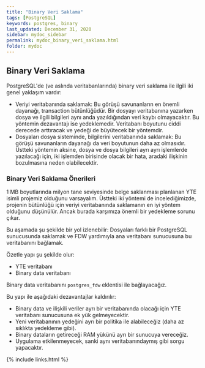```yaml
---
title: "Binary Veri Saklama"
tags: [PostgreSQL]
keywords: postgres, binary
last_updated: December 31, 2020
sidebar: mydoc_sidebar
permalink: mydoc_binary_veri_saklama.html
folder: mydoc
---
```


## Binary Veri Saklama

PostgreSQL'de (ve aslında veritabanlarında) binary veri saklama ile ilgili iki genel yaklaşım vardır:

- Veriyi veritabanında saklamak: Bu görüşü savunanların en önemli dayanağı, transaction bütünlüğüdür. Bir dosyayı veritabanına yazarken dosya ve ilgili bilgileri aynı anda yazıldığından veri kaybı olmayacaktır. Bu yöntemin dezavantajı ise yedeklemedir. Veritabanı boyutunu ciddi derecede arttıracak ve yedeği de büyütecek bir yöntemdir.
- Dosyaları dosya sisteminde, bilgilerini veritabanında saklamak: Bu görüşü savunanların dayanağı da veri boyutunun daha az olmasıdır. Üstteki yöntemin aksine, dosya ve dosya bilgileri ayrı ayrı işlemlerde yazılacağı için, iki işlemden birisinde olacak bir hata, aradaki ilişkinin bozulmasına neden olabilecektir.

### Binary Veri Saklama Önerileri

1 MB boyutlarında milyon tane seviyesinde belge saklanması planlanan YTE isimli projemiz olduğunu varsayalım. Üstteki iki yöntemi de incelediğimizde, projenin bütünlüğü için veriyi veritabanında saklamanın en iyi yöntem olduğunu düşünülür. Ancak burada karşımıza önemli bir yedekleme sorunu çıkar.

Bu aşamada şu şekilde bir yol izlenebilir: Dosyaları farklı bir PostgreSQL sunucusunda saklamak ve FDW yardımıyla ana veritabanı sunucusuna bu veritabanını bağlamak.

Özetle yapı şu şekilde olur:

- YTE veritabanı
- Binary data veritabanı

Binary data veritabanını `postgres_fdw` eklentisi ile bağlayacağız.

Bu yapı ile aşağıdaki dezavantajlar kaldırılır:

- Binary data ve ilişkili veriler ayrı bir veritabanında olacağı için YTE veritabanı sunucusuna ek yük gelmeyecektir.
- Yeni veritabanının yedeğini ayrı bir politika ile alabileceğiz (daha az sıklıkta yedekleme gibi).
- Binary dataların getireceği RAM yükünü ayrı bir sunucuya vereceğiz.
- Uygulama etkilenmeyecek, sanki aynı veritabanındaymış gibi sorgu yapacaktır.

{% include links.html %}
